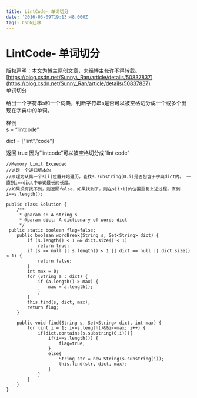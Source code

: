 ```yaml
---
title: LintCode- 单词切分
date: '2016-03-09T19:13:48.000Z'
tags: CSDN迁移
---
```


# LintCode- 单词切分

版权声明：本文为博主原创文章，未经博主允许不得转载。 [https://blog.csdn.net/Sunny\_Ran/article/details/50837837](https://blog.csdn.net/Sunny_Ran/article/details/50837837)  
单词切分

给出一个字符串s和一个词典，判断字符串s是否可以被空格切分成一个或多个出现在字典中的单词。

样例  
s = “lintcode”

dict = \[“lint”,”code”\]

返回 true 因为”lintcode”可以被空格切分成”lint code”

```text
//Memory Limit Exceeded
//这是一个递归版本的
//原理为从第一个s[i]位置开始遍历，查找s.substring(0.i)是否包含于字典dict内。 一直到i==dict中单词最长的长度。
//如果没有找不到，则返回false，如果找到了，则在s[i+1]的位置重复上述过程。直到i==s.length();

public class Solution {
    /**
     * @param s: A string s
     * @param dict: A dictionary of words dict
     */
 public static boolean flag=false;
    public boolean wordBreak(String s, Set<String> dict) {
        if (s.length() < 1 && dict.size() < 1)
            return true;
        if (s == null || s.length() < 1 || dict == null || dict.size() < 1) {
            return false;
        }
        int max = 0;
        for (String a : dict) {
            if (a.length() > max) {
                max = a.length();
            }
        }
        this.find(s, dict, max);
        return flag;
    }

    public void find(String s, Set<String> dict, int max) {
        for (int i = 1; i<=s.length()&&i<=max; i++) {
            if(dict.contains(s.substring(0,i))){
                if(i==s.length()) {
                    flag=true;
                }
                else{
                    String str = new String(s.substring(i));
                    this.find(str, dict, max);
                }
            }
        }
    }
}
```

